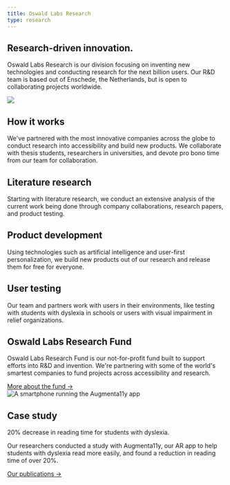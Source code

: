 ```yaml
---
title: Oswald Labs Research
type: research
---
```


<section class="hero big-image pb-5">
    <div class="container">
        <div class="row">
            <div class="col-md-6">
				<h1>Research-driven innovation.</h1>
				<p class="intro-para">Oswald Labs Research is our division focusing on inventing new technologies and conducting research for the next billion users. Our R&amp;D team is based out of Enschede, the Netherlands, but is open to collaborating projects worldwide.</p>
			</div>
            <div class="col-md-6 text-right">
                <img role="presentation" src="/images/illustrations/research.svg">
            </div>
        </div>
    </div>
</section>
<section>
    <div class="container">
        <div class="row">
            <div class="col-md-6 mb-5">
                <h2 class="subheading-3">How it works</h2>
                <p>We've partnered with the most innovative companies across the globe to conduct research into accessibility and build new products. We collaborate with thesis students, researchers in universities, and devote pro bono time from our team for collaboration.</p>
            </div>
        </div>
        <div class="row pt-md-5">
            <div class="col-md-4 mb-5 mb-md-0">
                <i class="fas fa-book-reader fa-2x text-muted mb-4"></i>
                <h2 class="subheading-2">Literature research</h2>
                <p>Starting with literature research, we conduct an extensive analysis of the current work being done through company collaborations, research papers, and product testing.</p>
            </div>
            <div class="col-md-4 mb-5 mb-md-0">
                <i class="fas fa-tools fa-2x text-muted mb-4"></i>
                <h2 class="subheading-2">Product development</h2>
                <p>Using technologies such as artificial intelligence and user-first personalization, we build new products out of our research and release them for free for everyone.</p>
            </div>
            <div class="col-md-4">
                <i class="fas fa-users fa-2x text-muted mb-4"></i>
                <h2 class="subheading-2">User testing</h2>
                <p>Our team and partners work with users in their environments, like testing with students with dyslexia in schools or users with visual impairment in relief organizations.</p>
            </div>
        </div>
    </div>
</section>
<section class="bg-light-1">
    <div class="container">
        <div class="row">
            <div class="col-md-6">
                <h2>Oswald Labs Research Fund</h2>
                <p>Oswald Labs Research Fund is our not-for-profit fund built to support efforts into R&D and invention. We're partnering with some of the world's smartest companies to fund projects across accessibility and research.</p>
                <div>
                    <a class="btn btn-primary" href="/research/fund/">More about the fund &rarr;</a>
                </div>
            </div>
            <div class="col-md-6">
                <img alt="A smartphone running the Augmenta11y app" class="hero-image" src="/images/mockups/augmenta11y.png">
            </div>
        </div>
    </div>
</section>
<section>
    <div class="container">
        <div class="row">
            <div class="col-md-6">
                <h2 class="subheading">Case study</h2>
                <div class="display-n">20% decrease in reading time for students with dyslexia.</div>
                <p class="intro-para">Our researchers conducted a study with Augmenta11y, our AR app to help students with dyslexia read more easily, and found a reduction in reading time of over 20%.</p>
                <div>
                    <a class="btn btn-outline-primary" href="/research/publications/">Our publications &rarr;</a>
                </div>
            </div>
        </div>
    </div>
</section>